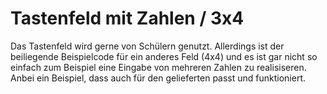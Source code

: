 # Tastenfeld mit Zahlen / 3x4

Das Tastenfeld wird gerne von Schülern genutzt. Allerdings ist der beiliegende Beispielcode für ein anderes Feld (4x4) und es ist gar nicht so einfach zum Beispiel eine Eingabe von mehreren Zahlen zu realisiseren. 
Anbei ein Beispiel, dass auch für den gelieferten passt und funktioniert.
